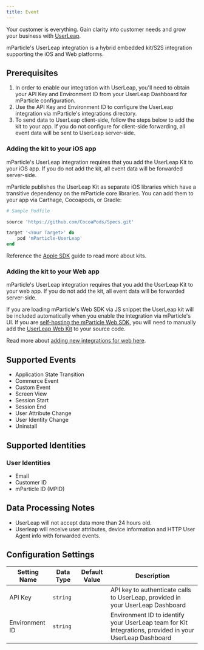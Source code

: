 ```yaml
---
title: Event
---
```


Your customer is everything. Gain clarity into customer needs and grow your business with [UserLeap](https://userleap.com/).

mParticle's UserLeap integration is a hybrid embedded kit/S2S integration supporting the iOS and Web platforms.

## Prerequisites

1.  In order to enable our integration with UserLeap, you'll need to obtain your API Key and Environment ID from your UserLeap Dashboard for mParticle configuration.
2.  Use the API Key and Environment ID to configure the UserLeap integration via mParticle's integrations directory.
3. To send data to UserLeap client-side, follow the steps below to add the kit to your app. If you do not configure for client-side forwarding, all event data will be sent to UserLeap server-side.

### Adding the kit to your iOS app

mParticle's UserLeap integration requires that you add the UserLeap Kit to your iOS app. If you do not add the kit, all event data will be forwarded server-side.

mParticle publishes the UserLeap Kit as separate iOS libraries which have a transitive dependency on the mParticle core libraries. You can add them to your app via Carthage, Cocoapods, or Gradle:

~~~ruby
# Sample Podfile

source 'https://github.com/CocoaPods/Specs.git'

target '<Your Target>' do
    pod 'mParticle-UserLeap'
end
~~~

Reference the [Apple SDK](/developers/sdk/ios/kits/) guide to read more about kits.

### Adding the kit to your Web app

mParticle's UserLeap integration requires that you add the UserLeap Kit to your web app. If you do not add the kit, all event data will be forwarded server-side.

If you are loading mParticle's Web SDK via JS snippet the UserLeap kit will be included automatically when you enable the integration via mParticle's UI. If you are [self-hosting the mParticle Web SDK](/developers/sdk/web/self-hosting/), you will need to manually add the [UserLeap Web Kit](https://www.npmjs.com/search?q=%40userleap/mparticle-web-kit) to your source code. 

Read more about [adding new integrations for web here](/developers/sdk/web/self-hosting/#adding-new-integrations).

## Supported Events

* Application State Transition
* Commerce Event
* Custom Event
* Screen View
* Session Start
* Session End
* User Attribute Change
* User Identity Change
* Uninstall

## Supported Identities

### User Identities

* Email
* Customer ID
* mParticle ID (MPID)

## Data Processing Notes

* UserLeap will not accept data more than 24 hours old.
* Userleap will receive user attributes, device information and HTTP User Agent info with forwarded events.

## Configuration Settings

Setting Name | Data Type | Default Value | Description 
|---|---|---|---
API Key | `string`| | API key to authenticate calls to UserLeap, provided in your UserLeap Dashboard
Environment ID | `string` | <unset> | Environment ID to identify your UserLeap team for Kit Integrations, provided in your UserLeap Dashboard |
